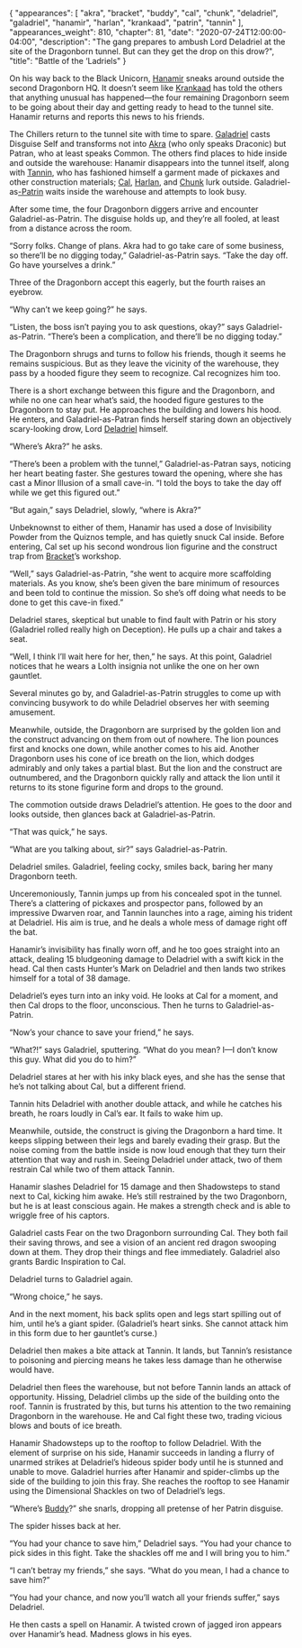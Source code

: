 {
    "appearances": [
        "akra",
        "bracket",
        "buddy",
        "cal",
        "chunk",
        "deladriel",
        "galadriel",
        "hanamir",
        "harlan",
        "krankaad",
        "patrin",
        "tannin"
    ],
    "appearances_weight": 810,
    "chapter": 81,
    "date": "2020-07-24T12:00:00-04:00",
    "description": "The gang prepares to ambush Lord Deladriel at the site of the Dragonborn tunnel. But can they get the drop on this drow?",
    "title": "Battle of the ‘Ladriels"
}

On his way back to the Black Unicorn, [Hanamir](/characters/hanamir/) sneaks around outside the second Dragonborn HQ. It doesn’t seem like [Krankaad](/characters/krankaad/) has told the others that anything unusual has happened—the four remaining Dragonborn seem to be going about their day and getting ready to head to the tunnel site. Hanamir returns and reports this news to his friends.

The Chillers return to the tunnel site with time to spare. [Galadriel](/characters/galadriel/) casts Disguise Self and transforms not into [Akra](/characters/akra/) (who only speaks Draconic) but Patran, who at least speaks Common. The others find places to hide inside and outside the warehouse: Hanamir disappears into the tunnel itself, along with [Tannin](/characters/tannin/), who has fashioned himself a garment made of pickaxes and other construction materials; [Cal](/characters/cal/), [Harlan](/characters/harlan/), and [Chunk](/characters/chunk/) lurk outside. Galadriel-as[-Patrin](/characters/patrin/) waits inside the warehouse and attempts to look busy.

After some time, the four Dragonborn diggers arrive and encounter Galadriel-as-Patrin. The disguise holds up, and they’re all fooled, at least from a distance across the room.

“Sorry folks. Change of plans. Akra had to go take care of some business, so there’ll be no digging today,” Galadriel-as-Patrin says. “Take the day off. Go have yourselves a drink.”

Three of the Dragonborn accept this eagerly, but the fourth raises an eyebrow.

“Why can’t we keep going?” he says.

“Listen, the boss isn’t paying you to ask questions, okay?” says Galadriel-as-Patrin. “There’s been a complication, and there’ll be no digging today.”

The Dragonborn shrugs and turns to follow his friends, though it seems he remains suspicious. But as they leave the vicinity of the warehouse, they pass by a hooded figure they seem to recognize. Cal recognizes him too.

There is a short exchange between this figure and the Dragonborn, and while no one can hear what’s said, the hooded figure gestures to the Dragonborn to stay put. He approaches the building and lowers his hood. He enters, and Galadriel-as-Patran finds herself staring down an objectively scary-looking drow, Lord [Deladriel](/characters/deladriel/) himself.

“Where’s Akra?” he asks.

“There’s been a problem with the tunnel,” Galadriel-as-Patran says, noticing her heart beating faster. She gestures toward the opening, where she has cast a Minor Illusion of a small cave-in. “I told the boys to take the day off while we get this figured out.”

“But again,” says Deladriel, slowly, “where is Akra?”

Unbeknownst to either of them, Hanamir has used a dose of Invisibility Powder from the Quiznos temple, and has quietly snuck Cal inside. Before entering, Cal set up his second wondrous lion figurine and the construct trap from [Bracket](/characters/bracket/)’s workshop.

“Well,” says Galadriel-as-Patrin, “she went to acquire more scaffolding materials. As you know, she’s been given the bare minimum of resources and been told to continue the mission. So she’s off doing what needs to be done to get this cave-in fixed.”

Deladriel stares, skeptical but unable to find fault with Patrin or his story (Galadriel rolled really high on Deception). He pulls up a chair and takes a seat.

“Well, I think I’ll wait here for her, then,” he says. At this point, Galadriel notices that he wears a Lolth insignia not unlike the one on her own gauntlet.

Several minutes go by, and Galadriel-as-Patrin struggles to come up with convincing busywork to do while Deladriel observes her with seeming amusement.

Meanwhile, outside, the Dragonborn are surprised by the golden lion and the construct advancing on them from out of nowhere. The lion pounces first and knocks one down, while another comes to his aid. Another Dragonborn uses his cone of ice breath on the lion, which dodges admirably and only takes a partial blast. But the lion and the construct are outnumbered, and the Dragonborn quickly rally and attack the lion until it returns to its stone figurine form and drops to the ground.

The commotion outside draws Deladriel’s attention. He goes to the door and looks outside, then glances back at Galadriel-as-Patrin.

“That was quick,” he says.

“What are you talking about, sir?” says Galadriel-as-Patrin.

Deladriel smiles. Galadriel, feeling cocky, smiles back, baring her many Dragonborn teeth.

Unceremoniously, Tannin jumps up from his concealed spot in the tunnel. There’s a clattering of pickaxes and prospector pans, followed by an impressive Dwarven roar, and Tannin launches into a rage, aiming his trident at Deladriel. His aim is true, and he deals a whole mess of damage right off the bat.

Hanamir’s invisibility has finally worn off, and he too goes straight into an attack, dealing 15 bludgeoning damage to Deladriel with a swift kick in the head. Cal then casts Hunter’s Mark on Deladriel and then lands two strikes himself for a total of 38 damage. 

Deladriel’s eyes turn into an inky void. He looks at Cal for a moment, and then Cal drops to the floor, unconscious. Then he turns to Galadriel-as-Patrin.

“Now’s your chance to save your friend,” he says.

“What?!” says Galadriel, sputtering. “What do you mean? I—I don’t know this guy. What did you do to him?”

Deladriel stares at her with his inky black eyes, and she has the sense that he’s not talking about Cal, but a different friend.

Tannin hits Deladriel with another double attack, and while he catches his breath, he roars loudly in Cal’s ear. It fails to wake him up.

Meanwhile, outside, the construct is giving the Dragonborn a hard time. It keeps slipping between their legs and barely evading their grasp. But the noise coming from the battle inside is now loud enough that they turn their attention that way and rush in. Seeing Deladriel under attack, two of them restrain Cal while two of them attack Tannin.

Hanamir slashes Deladriel for 15 damage and then Shadowsteps to stand next to Cal, kicking him awake. He’s still restrained by the two Dragonborn, but he is at least conscious again. He makes a strength check and is able to wriggle free of his captors.

Galadriel casts Fear on the two Dragonborn surrounding Cal. They both fail their saving throws, and see a vision of an ancient red dragon swooping down at them. They drop their things and flee immediately. Galadriel also grants Bardic Inspiration to Cal.

Deladriel turns to Galadriel again. 

“Wrong choice,” he says.

And in the next moment, his back splits open and legs start spilling out of him, until he’s a giant spider. (Galadriel’s heart sinks. She cannot attack him in this form due to her gauntlet’s curse.)

Deladriel then makes a bite attack at Tannin. It lands, but Tannin’s resistance to poisoning and piercing means he takes less damage than he otherwise would have.

Deladriel then flees the warehouse, but not before Tannin lands an attack of opportunity. Hissing, Deladriel climbs up the side of the building onto the roof. Tannin is frustrated by this, but turns his attention to the two remaining Dragonborn in the warehouse. He and Cal fight these two, trading vicious blows and bouts of ice breath.

Hanamir Shadowsteps up to the rooftop to follow Deladriel. With the element of surprise on his side, Hanamir succeeds in landing a flurry of unarmed strikes at Deladriel’s hideous spider body until he is stunned and unable to move. Galadriel hurries after Hanamir and spider-climbs up the side of the building to join this fray. She reaches the rooftop to see Hanamir using the Dimensional Shackles on two of Deladriel’s legs.

“Where’s [Buddy](/characters/buddy/)?” she snarls, dropping all pretense of her Patrin disguise.

The spider hisses back at her. 

“You had your chance to save him,” Deladriel says. “You had your chance to pick sides in this fight. Take the shackles off me and I will bring you to him.”

“I can’t betray my friends,” she says. “What do you mean, I had a chance to save him?”

“You had your chance, and now you’ll watch all your friends suffer,” says Deladriel.

He then casts a spell on Hanamir. A twisted crown of jagged iron appears over Hanamir’s head. Madness glows in his eyes.
